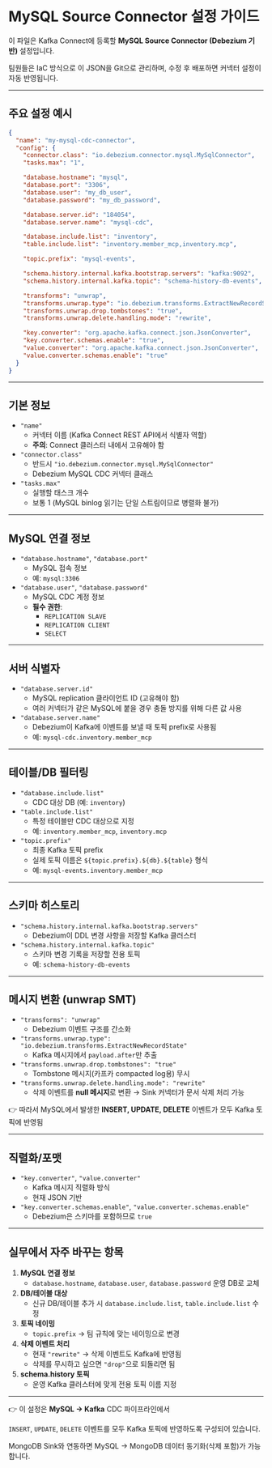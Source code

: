 # MySQL Source Connector 설정 가이드

이 파일은 Kafka Connect에 등록할 **MySQL Source Connector (Debezium 기반)** 설정입니다.

팀원들은 IaC 방식으로 이 JSON을 Git으로 관리하며, 수정 후 배포하면 커넥터 설정이 자동 반영됩니다.

---

## 주요 설정 예시

```json
{
  "name": "my-mysql-cdc-connector",
  "config": {
    "connector.class": "io.debezium.connector.mysql.MySqlConnector",
    "tasks.max": "1",

    "database.hostname": "mysql",
    "database.port": "3306",
    "database.user": "my_db_user",
    "database.password": "my_db_password",

    "database.server.id": "184054",
    "database.server.name": "mysql-cdc",

    "database.include.list": "inventory",
    "table.include.list": "inventory.member_mcp,inventory.mcp",

    "topic.prefix": "mysql-events",

    "schema.history.internal.kafka.bootstrap.servers": "kafka:9092",
    "schema.history.internal.kafka.topic": "schema-history-db-events",

    "transforms": "unwrap",
    "transforms.unwrap.type": "io.debezium.transforms.ExtractNewRecordState",
    "transforms.unwrap.drop.tombstones": "true",
    "transforms.unwrap.delete.handling.mode": "rewrite",

    "key.converter": "org.apache.kafka.connect.json.JsonConverter",
    "key.converter.schemas.enable": "true",
    "value.converter": "org.apache.kafka.connect.json.JsonConverter",
    "value.converter.schemas.enable": "true"
  }
}

```

---

## 기본 정보

- `"name"`
    - 커넥터 이름 (Kafka Connect REST API에서 식별자 역할)
    - **주의**: Connect 클러스터 내에서 고유해야 함
- `"connector.class"`
    - 반드시 `"io.debezium.connector.mysql.MySqlConnector"`
    - Debezium MySQL CDC 커넥터 클래스
- `"tasks.max"`
    - 실행할 태스크 개수
    - 보통 1 (MySQL binlog 읽기는 단일 스트림이므로 병렬화 불가)

---

## MySQL 연결 정보

- `"database.hostname"`, `"database.port"`
    - MySQL 접속 정보
    - 예: `mysql:3306`
- `"database.user"`, `"database.password"`
    - MySQL CDC 계정 정보
    - **필수 권한**:
        - `REPLICATION SLAVE`
        - `REPLICATION CLIENT`
        - `SELECT`

---

## 서버 식별자

- `"database.server.id"`
    - MySQL replication 클라이언트 ID (고유해야 함)
    - 여러 커넥터가 같은 MySQL에 붙을 경우 충돌 방지를 위해 다른 값 사용
- `"database.server.name"`
    - Debezium이 Kafka에 이벤트를 보낼 때 토픽 prefix로 사용됨
    - 예: `mysql-cdc.inventory.member_mcp`

---

## 테이블/DB 필터링

- `"database.include.list"`
    - CDC 대상 DB (예: `inventory`)
- `"table.include.list"`
    - 특정 테이블만 CDC 대상으로 지정
    - 예: `inventory.member_mcp`, `inventory.mcp`
- `"topic.prefix"`
    - 최종 Kafka 토픽 prefix
    - 실제 토픽 이름은 `${topic.prefix}.${db}.${table}` 형식
    - 예: `mysql-events.inventory.member_mcp`

---

## 스키마 히스토리

- `"schema.history.internal.kafka.bootstrap.servers"`
    - Debezium이 DDL 변경 사항을 저장할 Kafka 클러스터
- `"schema.history.internal.kafka.topic"`
    - 스키마 변경 기록을 저장할 전용 토픽
    - 예: `schema-history-db-events`

---

## 메시지 변환 (unwrap SMT)

- `"transforms": "unwrap"`
    - Debezium 이벤트 구조를 간소화
- `"transforms.unwrap.type": "io.debezium.transforms.ExtractNewRecordState"`
    - Kafka 메시지에서 `payload.after`만 추출
- `"transforms.unwrap.drop.tombstones": "true"`
    - Tombstone 메시지(카프카 compacted log용) 무시
- `"transforms.unwrap.delete.handling.mode": "rewrite"`
    - 삭제 이벤트를 **null 메시지**로 변환 → Sink 커넥터가 문서 삭제 처리 가능

👉 따라서 MySQL에서 발생한 **INSERT, UPDATE, DELETE** 이벤트가 모두 Kafka 토픽에 반영됨

---

## 직렬화/포맷

- `"key.converter"`, `"value.converter"`
    - Kafka 메시지 직렬화 방식
    - 현재 JSON 기반
- `"key.converter.schemas.enable"`, `"value.converter.schemas.enable"`
    - Debezium은 스키마를 포함하므로 `true`

---

## 실무에서 자주 바꾸는 항목

1. **MySQL 연결 정보**
    - `database.hostname`, `database.user`, `database.password` 운영 DB로 교체
2. **DB/테이블 대상**
    - 신규 DB/테이블 추가 시 `database.include.list`, `table.include.list` 수정
3. **토픽 네이밍**
    - `topic.prefix` → 팀 규칙에 맞는 네이밍으로 변경
4. **삭제 이벤트 처리**
    - 현재 `"rewrite"` → 삭제 이벤트도 Kafka에 반영됨
    - 삭제를 무시하고 싶으면 `"drop"`으로 되돌리면 됨
5. **schema.history 토픽**
    - 운영 Kafka 클러스터에 맞게 전용 토픽 이름 지정

---

👉 이 설정은 **MySQL → Kafka** CDC 파이프라인에서

`INSERT`, `UPDATE`, `DELETE` 이벤트를 모두 Kafka 토픽에 반영하도록 구성되어 있습니다.

MongoDB Sink와 연동하면 MySQL → MongoDB 데이터 동기화(삭제 포함)가 가능합니다.